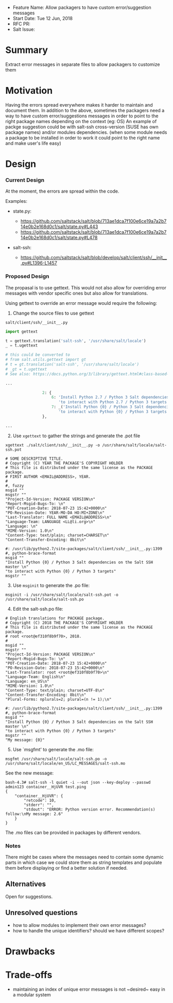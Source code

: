 - Feature Name: Allow packagers to have custom error/suggestion messages
- Start Date: Tue 12 Jun, 2018
- RFC PR:
- Salt Issue:

# Summary
[summary]: #summary

Extract error messages in separate files to allow packagers to customize them

# Motivation
[motivation]: #motivation

Having the errors spread everywhere makes it harder to maintain and document them.
In addition to the above, sometimes the packagers need a way to have custom error/suggestions messages in order to point to the right package names depending on the context (eg: OS)
An example of packge suggestion could be with salt-ssh cross-version (SUSE has own package names) and/or modules dependencies.
(when some module needs a package to be installed in order to work it could point to the right name and make user's life easy)

# Design
[design]: #detailed-design

### Current Design

At the moment, the errors are spread within the code.

Examples:

- state.py:
    - https://github.com/saltstack/salt/blob/713ae1dca7f100e6ce19a7a2b714e0b2e168d0c1/salt/state.py#L443
    - https://github.com/saltstack/salt/blob/713ae1dca7f100e6ce19a7a2b714e0b2e168d0c1/salt/state.py#L478

- salt-ssh:
    - https://github.com/saltstack/salt/blob/develop/salt/client/ssh/__init__.py#L1396-L1457

### Proposed Design

The propasal is to use gettext.
This would not also allow for overriding error messages with vendor specific ones but also allow for translations.

Using gettext to override an error message would require the following:

1. Change the source files to use gettext

`salt/client/ssh/__init__.py`
```python
import gettext

t = gettext.translation('salt-ssh', '/usr/share/salt/locale')
_ = t.ugettext

# this could be converted to
# from salt.utils.gettext import gt
# t = gt.translation('salt-ssh', '/usr/share/salt/locale')
# _gt = t.ugettext
# See also: https://docs.python.org/3/library/gettext.html#class-based-api to maybe avoid installing on every file

...

                2: {
                    6: 'Install Python 2.7 / Python 3 Salt dependencies on the Salt SSH master \n'
                       'to interact with Python 2.7 / Python 3 targets',
                    7: _('Install Python {0} / Python 3 Salt dependencies on the Salt SSH master \n'
                       'to interact with Python {0} / Python 3 targets').format('2.6'),
                },

...
```

2. Use `xgettext` to gather the strings and generate the .pot file

```
xgettext ./salt/client/ssh/__init__.py -o /usr/share/salt/locale/salt-ssh.pot
```

```
# SOME DESCRIPTIVE TITLE.
# Copyright (C) YEAR THE PACKAGE'S COPYRIGHT HOLDER
# This file is distributed under the same license as the PACKAGE package.
# FIRST AUTHOR <EMAIL@ADDRESS>, YEAR.
#
#, fuzzy
msgid ""
msgstr ""
"Project-Id-Version: PACKAGE VERSION\n"
"Report-Msgid-Bugs-To: \n"
"POT-Creation-Date: 2018-07-23 15:42+0000\n"
"PO-Revision-Date: YEAR-MO-DA HO:MI+ZONE\n"
"Last-Translator: FULL NAME <EMAIL@ADDRESS>\n"
"Language-Team: LANGUAGE <LL@li.org>\n"
"Language: \n"
"MIME-Version: 1.0\n"
"Content-Type: text/plain; charset=CHARSET\n"
"Content-Transfer-Encoding: 8bit\n"

#: /usr/lib/python2.7/site-packages/salt/client/ssh/__init__.py:1399
#, python-brace-format
msgid ""
"Install Python {0} / Python 3 Salt dependencies on the Salt SSH master \n"
"to interact with Python {0} / Python 3 targets"
msgstr ""
```

3. Use `msginit` to generate the .po file:

```
msginit -i /usr/share/salt/locale/salt-ssh.pot -o /usr/share/salt/locale/salt-ssh.po
```

4. Edit the salt-ssh.po file:

```
# English translations for PACKAGE package.
# Copyright (C) 2018 THE PACKAGE'S COPYRIGHT HOLDER
# This file is distributed under the same license as the PACKAGE package.
# root <root@ef310f8b9f70>, 2018.
#
msgid ""
msgstr ""
"Project-Id-Version: PACKAGE VERSION\n"
"Report-Msgid-Bugs-To: \n"
"POT-Creation-Date: 2018-07-23 15:42+0000\n"
"PO-Revision-Date: 2018-07-23 15:42+0000\n"
"Last-Translator: root <root@ef310f8b9f70>\n"
"Language-Team: English\n"
"Language: en_US\n"
"MIME-Version: 1.0\n"
"Content-Type: text/plain; charset=UTF-8\n"
"Content-Transfer-Encoding: 8bit\n"
"Plural-Forms: nplurals=2; plural=(n != 1);\n"

#: /usr/lib/python2.7/site-packages/salt/client/ssh/__init__.py:1399
#, python-brace-format
msgid ""
"Install Python {0} / Python 3 Salt dependencies on the Salt SSH master \n"
"to interact with Python {0} / Python 3 targets"
msgstr ""
"My message: {0}"
```

5. Use `msgfmt' to generate the .mo file:

```
msgfmt /usr/share/salt/locale/salt-ssh.po -o /usr/share/salt/locale/en_US/LC_MESSAGES/salt-ssh.mo
```

See the new message:

```
bash-4.3# salt-ssh -l quiet -i --out json --key-deploy --passwd admin123 container__HjUVR test.ping
{
    "container__HjUVR": {
        "retcode": 10,
        "stderr": "",
        "stdout": "ERROR: Python version error. Recommendation(s) follow:\nMy message: 2.6"
    }
}
```

The .mo files can be provided in packages by different vendors.


### Notes

There might be cases where the messages need to contain some dynamic parts in which case we could store them as string templates and populate them before displaying or find a better solution if needed.

## Alternatives
[alternatives]: #alternatives

Open for suggestions.

## Unresolved questions
[unresolved]: #unresolved-questions

- how to allow modules to implement their own error messages?
- how to handle the unique identifiers? should we have different scopes?

# Drawbacks
[drawbacks]: #drawbacks


# Trade-offs

- maintaining an index of unique error messages is not ~desired~ easy in a modular system

